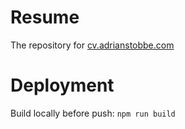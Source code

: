# Resume


The repository for [cv.adrianstobbe.com](https://cv.adrianstobbe.com)

# Deployment
Build locally before push:
`npm run build`
